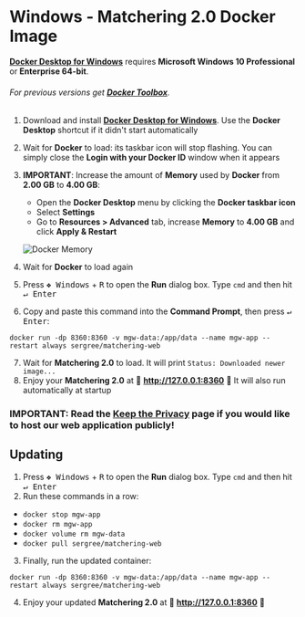 # Windows - Matchering 2.0 Docker Image

**[Docker Desktop for Windows]** requires **Microsoft Windows 10 Professional** or **Enterprise 64-bit**. 

###### For previous versions get **[Docker Toolbox]**.

1. Download and install **[Docker Desktop for Windows]**. Use the **Docker Desktop** shortcut if it didn't start automatically
2. Wait for **Docker** to load: its taskbar icon will stop flashing. You can simply close the **Login with your Docker ID** window when it appears
3. **IMPORTANT**: Increase the amount of **Memory** used by **Docker** from **2.00 GB** to **4.00 GB**:

   - Open the **Docker Desktop** menu by clicking the **Docker taskbar icon**
   - Select **Settings**
   - Go to **Resources > Advanced** tab, increase **Memory** to **4.00 GB** and click **Apply & Restart**
   
   ![Docker Memory](https://github.com/sergree/matchering/blob/develop/images/docker-4gb.png)
4. Wait for **Docker** to load again
5. Press <kbd>❖ Windows</kbd> + <kbd>R</kbd> to open the **Run** dialog box. Type `cmd` and then hit <kbd>↵ Enter</kbd>
6. Copy and paste this command into the **Command Prompt**, then press <kbd>↵ Enter</kbd>:
```
docker run -dp 8360:8360 -v mgw-data:/app/data --name mgw-app --restart always sergree/matchering-web
```
7. Wait for **Matchering 2.0** to load. It will print `Status: Downloaded newer image...`
8. Enjoy your **Matchering 2.0** at 🎉 **http://127.0.0.1:8360** 🎉 It will also run automatically at startup

### IMPORTANT: Read the [Keep the Privacy] page if you would like to host our web application publicly!

## Updating

1. Press <kbd>❖ Windows</kbd> + <kbd>R</kbd> to open the **Run** dialog box. Type `cmd` and then hit <kbd>↵ Enter</kbd>
2. Run these commands in a row:
- `docker stop mgw-app`
- `docker rm mgw-app`
- `docker volume rm mgw-data`
- `docker pull sergree/matchering-web`
3. Finally, run the updated container:
```
docker run -dp 8360:8360 -v mgw-data:/app/data --name mgw-app --restart always sergree/matchering-web
```
4. Enjoy your updated **Matchering 2.0** at 🎉 **http://127.0.0.1:8360** 🎉

[Docker Desktop for Windows]: https://download.docker.com/win/stable/Docker%20Desktop%20Installer.exe
[Docker Toolbox]: https://docs.docker.com/toolbox/overview/
[Keep the Privacy]: https://github.com/sergree/matchering/wiki/Keep-the-Privacy
